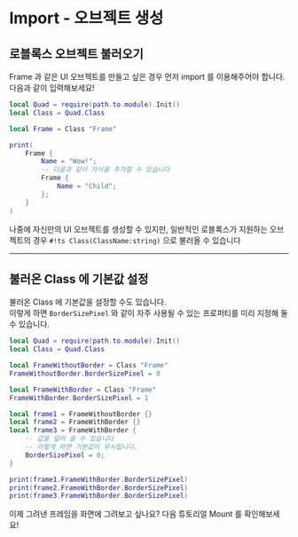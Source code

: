 
# Import - 오브젝트 생성

## 로블록스 오브젝트 불러오기

Frame 과 같은 UI 오브젝트를 만들고 싶은 경우 먼저 import 를 이용해주어야 합니다.
다음과 같이 입력해보세요!

```lua
local Quad = require(path.to.module).Init()
local Class = Quad.Class

local Frame = Class "Frame"

print(
    Frame {
        Name = "Wow!";
        -- 다음과 같이 자식을 추가할 수 있습니다
        Frame {
            Name = "Child";
        };
    }
)
```

나중에 자신만의 UI 오브젝트를 생성할 수 있지만, 일반적인 로블록스가 지원하는 오브젝트의 경우 `#!ts Class(ClassName:string)` 으로 불러올 수 있습니다  

---

## 불러온 Class 에 기본값 설정

불러온 Class 에 기본값을 설정할 수도 있습니다.  
이렇게 하면 `BorderSizePixel` 와 같이 자주 사용될 수 있는 프로퍼티를 미리 지정해 둘 수 있습니다.  

```lua
local Quad = require(path.to.module).Init()
local Class = Quad.Class

local FrameWithoutBorder = Class "Frame"
FrameWithoutBorder.BorderSizePixel = 0

local FrameWithBorder = Class "Frame"
FrameWithBorder.BorderSizePixel = 1

local frame1 = FrameWithoutBorder {}
local frame2 = FrameWithBorder {}
local frame3 = FrameWithBorder {
    -- 값을 덮어 쓸 수 있습니다
    -- 이렇게 하면 기본값이 무시됩니다.
    BorderSizePixel = 0;
}

print(frame1.FrameWithBorder.BorderSizePixel)
print(frame2.FrameWithBorder.BorderSizePixel)
print(frame3.FrameWithBorder.BorderSizePixel)
```

이제 그려낸 프레임을 화면에 그려보고 싶나요? 다음 튜토리얼 Mount 를 확인해보세요!

